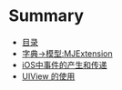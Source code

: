 # Summary

* [目录](README.md)
* [字典-&gt;模型:MJExtension](chapter1.md)
* [iOS中事件的产生和传递](chapter2.md)
* [UIView 的使用](chapter3.md)

